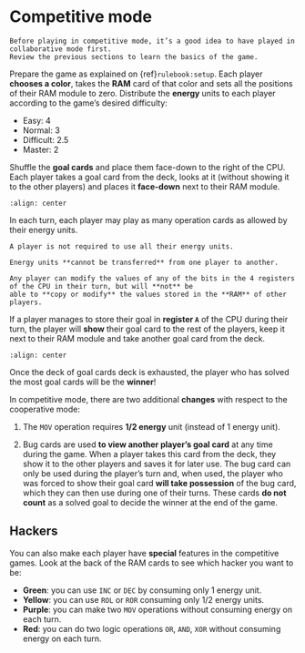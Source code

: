 # Competitive mode

```{hint}
Before playing in competitive mode, it’s a good idea to have played in collaborative mode first.
Review the previous sections to learn the basics of the game.
```

Prepare the game as explained on {ref}`rulebook:setup`.
Each player **chooses a color**, takes the **RAM** card of that color and sets all the positions of their RAM module to
zero.
Distribute the **energy** units to each player according to the game’s desired difficulty:

- Easy: 4
- Normal: 3
- Difficult: 2.5
- Master: 2

Shuffle the **goal cards** and place them face-down to the right of the CPU.
Each player takes a goal card from the deck, looks at it (without showing it to the other players) and places it
**face-down** next to their RAM module.

```{image} ../_static/rulebook/competitive_setup.png
:align: center
```

In each turn, each player may play as many operation cards as allowed by their energy units.

```{hint}
A player is not required to use all their energy units.
```

```{important}
Energy units **cannot be transferred** from one player to another.
```

```{important}
Any player can modify the values of any of the bits in the 4 registers of the CPU in their turn, but will **not** be
able to **copy or modify** the values stored in the **RAM** of other players.
```

If a player manages to store their goal in **register `A`** of the CPU during their turn, the player will **show** their
goal card to the rest of the players, keep it next to their RAM module and take another goal card from the deck.

```{image} ../_static/rulebook/competitive_show.png
:align: center
```

Once the deck of goal cards deck is exhausted, the player who has solved the most goal cards will be the **winner**!

In competitive mode, there are two additional **changes** with respect to the cooperative mode:

1. The `MOV` operation requires **1/2 energy** unit (instead of 1 energy unit).

2. Bug cards are used **to view another player’s goal card** at any time during the game.
  When a player takes this card from the deck, they show it to the other players and saves it for later use.
  The bug card can only be used during the player’s turn and, when used, the player who was forced to show their goal
  card **will take possession** of the bug card, which they can then use during one of their turns.
  These cards **do not count** as a solved goal to decide the winner at the end of the game.

## Hackers

You can also make each player have **special** features in the competitive games.
Look at the back of the RAM cards to see which hacker you want to be:

- **Green**: you can use `INC` or `DEC` by consuming only 1 energy unit.
- **Yellow**: you can use `ROL` or `ROR` consuming only 1/2 energy units.
- **Purple**: you can make two `MOV` operations without consuming energy on each turn.
- **Red**: you can do two logic operations `OR`, `AND`, `XOR` without consuming energy on each turn.
